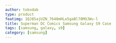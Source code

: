 ```yaml
---
author: tokodab
type: product
featimg: 1QJ8SajUZN_7648mHLo5gaBl78MOJWu-l
title: Superman DC Comics Samsung Galaxy S9 Case
tags: [samsung, galaxy, s9]
category: [samsung]
---
```

